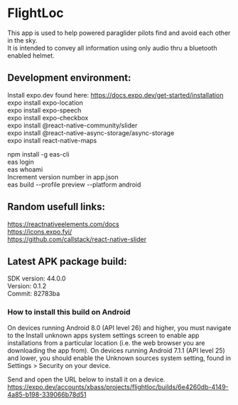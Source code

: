 # FlightLoc
This app is used to help powered paraglider pilots find and avoid each other in the sky. \
It is intended to convey all information using only audio thru a bluetooth enabled helmet.


## Development environment:
Install expo.dev found here: https://docs.expo.dev/get-started/installation \
expo install expo-location \
expo install expo-speech \
expo install expo-checkbox \
expo install @react-native-community/slider \
expo install @react-native-async-storage/async-storage \
expo install react-native-maps

npm install -g eas-cli \
eas login \
eas whoami \
Increment version number in app.json \
eas build --profile preview --platform android


## Random usefull links:
https://reactnativeelements.com/docs \
https://icons.expo.fyi/ \
https://github.com/callstack/react-native-slider


## Latest APK package build:
SDK version:  44.0.0 \
Version:  0.1.2 \
Commit:  82783ba 

### How to install this build on Android

On devices running Android 8.0 (API level 26) and higher, you must navigate to the Install unknown apps system settings screen to enable app installations from a particular location (i.e. the web browser you are downloading the app from).
On devices running Android 7.1.1 (API level 25) and lower, you should enable the Unknown sources system setting, found in Settings > Security on your device.

Send and open the URL below to install it on a device.
https://expo.dev/accounts/xbass/projects/flightloc/builds/6e4260db-4149-4a85-b198-339066b78d51
